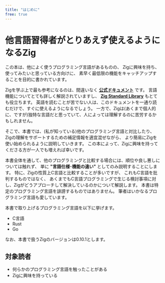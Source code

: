 ```yaml
---
title: "はじめに"
free: true
---
```


# 他言語習得者がとりあえず使えるようになるZig

この本は、他によく使うプログラミング言語があるものの、
Zigに興味を持ち、使ってみたいと思っている方向けに、
素早く最低限の機能をキャッチアップすることを目的に書かれています。

Zigを学ぶ上で最も参考になるのは、間違いなく **[公式ドキュメント](https://ziglang.org/documentation/0.10.1/)** です。
言語機能についてとても詳しく解説されていますし、 **[Zig Standard Library](https://ziglang.org/documentation/master/std/#A;std)** もとても役立ちます。
英語を読むことが苦でない人は、このドキュメントを一通り読むだけで、すぐに使えるようになるでしょう。
一方で、Zigは(あくまで個人的に、ですが)独特な言語だと思っていて、人によっては理解するのに苦労するかもしれません。

そこで、本書では、(私が知っている)他のプログラミング言語と対比したり、
Zigの理解をサポートするための補足情報を適宜混ぜながら、
より簡易にZigを使い始められるように説明していきます。
この本によって、Zigに興味を持ってくださる方が一人でも増えれば幸いです。

本書全体を通して、他のプログラミングと比較する場合には、順位や良し悪しについては触れず、
単に **"言語仕様･機能の違い"** としてのみ説明することにします。
特に、Zigの性質上C言語と比較することが多いですが、
これもC言語を批判するものではなく、
あくまでもC言語プログラミングで生じる検討事項に対し、Zigがどうアプローチして解決しているのかについて解説します。
本書は特定のプログラミング言語を誹謗するものではありません。
筆者はいかなるプログラミング言語も愛しています。

本書で取り上げるプログラミング言語を以下に挙げます。

- C言語
- Rust
- Go

なお、本書で扱うZigのバージョンは0.10.1とします。

## 対象読者

- 何らかのプログラミング言語を触ったことがある
- Zigに興味を持っている

